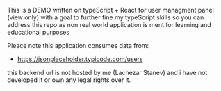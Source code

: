 This is a DEMO written on typeScript + React for user managment panel (view only) with a goal
to further fine my typeScript skills so you can address this repo as non real world application
is ment for learning and educational purposes

Pleace note this application consumes data from:

 - https://jsonplaceholder.typicode.com/users

this backend url is not hosted by me (Lachezar Stanev) and i have not developed 
it or own any legal rights over it.